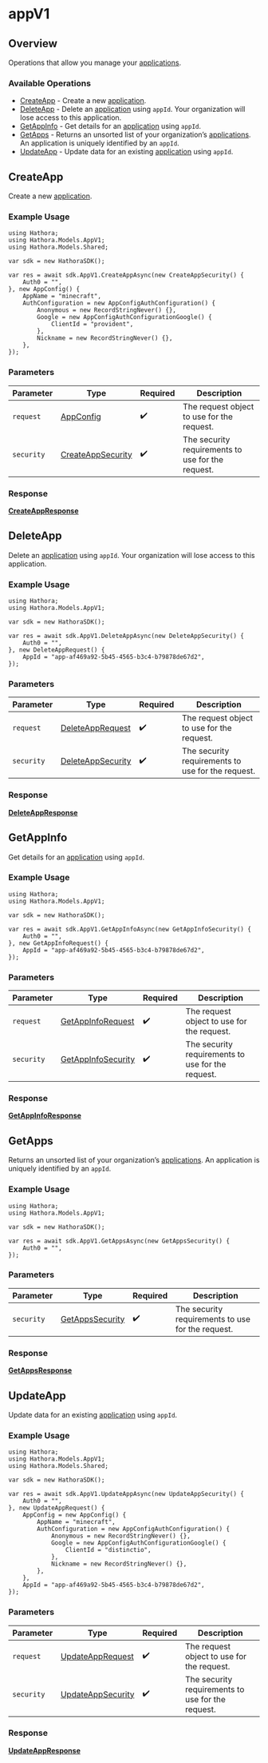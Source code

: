 # appV1

## Overview

Operations that allow you manage your [applications](https://hathora.dev/docs/concepts/hathora-entities#application).

### Available Operations

* [CreateApp](#createapp) - Create a new [application](https://hathora.dev/docs/concepts/hathora-entities#application).
* [DeleteApp](#deleteapp) - Delete an [application](https://hathora.dev/docs/concepts/hathora-entities#application) using `appId`. Your organization will lose access to this application.
* [GetAppInfo](#getappinfo) - Get details for an [application](https://hathora.dev/docs/concepts/hathora-entities#application) using `appId`.
* [GetApps](#getapps) - Returns an unsorted list of your organization’s [applications](https://hathora.dev/docs/concepts/hathora-entities#application). An application is uniquely identified by an `appId`.
* [UpdateApp](#updateapp) - Update data for an existing [application](https://hathora.dev/docs/concepts/hathora-entities#application) using `appId`.

## CreateApp

Create a new [application](https://hathora.dev/docs/concepts/hathora-entities#application).

### Example Usage

```unity
using Hathora;
using Hathora.Models.AppV1;
using Hathora.Models.Shared;

var sdk = new HathoraSDK();

var res = await sdk.AppV1.CreateAppAsync(new CreateAppSecurity() {
    Auth0 = "",
}, new AppConfig() {
    AppName = "minecraft",
    AuthConfiguration = new AppConfigAuthConfiguration() {
        Anonymous = new RecordStringNever() {},
        Google = new AppConfigAuthConfigurationGoogle() {
            ClientId = "provident",
        },
        Nickname = new RecordStringNever() {},
    },
});
```

### Parameters

| Parameter                                                    | Type                                                         | Required                                                     | Description                                                  |
| ------------------------------------------------------------ | ------------------------------------------------------------ | ------------------------------------------------------------ | ------------------------------------------------------------ |
| `request`                                                    | [AppConfig](../../Models/Shared/AppConfig.md)                | :heavy_check_mark:                                           | The request object to use for the request.                   |
| `security`                                                   | [CreateAppSecurity](../../Models/AppV1/CreateAppSecurity.md) | :heavy_check_mark:                                           | The security requirements to use for the request.            |


### Response

**[CreateAppResponse](../../Models/AppV1/CreateAppResponse.md)**


## DeleteApp

Delete an [application](https://hathora.dev/docs/concepts/hathora-entities#application) using `appId`. Your organization will lose access to this application.

### Example Usage

```unity
using Hathora;
using Hathora.Models.AppV1;

var sdk = new HathoraSDK();

var res = await sdk.AppV1.DeleteAppAsync(new DeleteAppSecurity() {
    Auth0 = "",
}, new DeleteAppRequest() {
    AppId = "app-af469a92-5b45-4565-b3c4-b79878de67d2",
});
```

### Parameters

| Parameter                                                    | Type                                                         | Required                                                     | Description                                                  |
| ------------------------------------------------------------ | ------------------------------------------------------------ | ------------------------------------------------------------ | ------------------------------------------------------------ |
| `request`                                                    | [DeleteAppRequest](../../Models/AppV1/DeleteAppRequest.md)   | :heavy_check_mark:                                           | The request object to use for the request.                   |
| `security`                                                   | [DeleteAppSecurity](../../Models/AppV1/DeleteAppSecurity.md) | :heavy_check_mark:                                           | The security requirements to use for the request.            |


### Response

**[DeleteAppResponse](../../Models/AppV1/DeleteAppResponse.md)**


## GetAppInfo

Get details for an [application](https://hathora.dev/docs/concepts/hathora-entities#application) using `appId`.

### Example Usage

```unity
using Hathora;
using Hathora.Models.AppV1;

var sdk = new HathoraSDK();

var res = await sdk.AppV1.GetAppInfoAsync(new GetAppInfoSecurity() {
    Auth0 = "",
}, new GetAppInfoRequest() {
    AppId = "app-af469a92-5b45-4565-b3c4-b79878de67d2",
});
```

### Parameters

| Parameter                                                      | Type                                                           | Required                                                       | Description                                                    |
| -------------------------------------------------------------- | -------------------------------------------------------------- | -------------------------------------------------------------- | -------------------------------------------------------------- |
| `request`                                                      | [GetAppInfoRequest](../../Models/AppV1/GetAppInfoRequest.md)   | :heavy_check_mark:                                             | The request object to use for the request.                     |
| `security`                                                     | [GetAppInfoSecurity](../../Models/AppV1/GetAppInfoSecurity.md) | :heavy_check_mark:                                             | The security requirements to use for the request.              |


### Response

**[GetAppInfoResponse](../../Models/AppV1/GetAppInfoResponse.md)**


## GetApps

Returns an unsorted list of your organization’s [applications](https://hathora.dev/docs/concepts/hathora-entities#application). An application is uniquely identified by an `appId`.

### Example Usage

```unity
using Hathora;
using Hathora.Models.AppV1;

var sdk = new HathoraSDK();

var res = await sdk.AppV1.GetAppsAsync(new GetAppsSecurity() {
    Auth0 = "",
});
```

### Parameters

| Parameter                                                | Type                                                     | Required                                                 | Description                                              |
| -------------------------------------------------------- | -------------------------------------------------------- | -------------------------------------------------------- | -------------------------------------------------------- |
| `security`                                               | [GetAppsSecurity](../../Models/AppV1/GetAppsSecurity.md) | :heavy_check_mark:                                       | The security requirements to use for the request.        |


### Response

**[GetAppsResponse](../../Models/AppV1/GetAppsResponse.md)**


## UpdateApp

Update data for an existing [application](https://hathora.dev/docs/concepts/hathora-entities#application) using `appId`.

### Example Usage

```unity
using Hathora;
using Hathora.Models.AppV1;
using Hathora.Models.Shared;

var sdk = new HathoraSDK();

var res = await sdk.AppV1.UpdateAppAsync(new UpdateAppSecurity() {
    Auth0 = "",
}, new UpdateAppRequest() {
    AppConfig = new AppConfig() {
        AppName = "minecraft",
        AuthConfiguration = new AppConfigAuthConfiguration() {
            Anonymous = new RecordStringNever() {},
            Google = new AppConfigAuthConfigurationGoogle() {
                ClientId = "distinctio",
            },
            Nickname = new RecordStringNever() {},
        },
    },
    AppId = "app-af469a92-5b45-4565-b3c4-b79878de67d2",
});
```

### Parameters

| Parameter                                                    | Type                                                         | Required                                                     | Description                                                  |
| ------------------------------------------------------------ | ------------------------------------------------------------ | ------------------------------------------------------------ | ------------------------------------------------------------ |
| `request`                                                    | [UpdateAppRequest](../../Models/Shared/UpdateAppRequest.md)  | :heavy_check_mark:                                           | The request object to use for the request.                   |
| `security`                                                   | [UpdateAppSecurity](../../Models/AppV1/UpdateAppSecurity.md) | :heavy_check_mark:                                           | The security requirements to use for the request.            |


### Response

**[UpdateAppResponse](../../Models/AppV1/UpdateAppResponse.md)**


